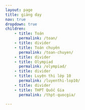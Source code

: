 ```yaml
---
layout: page
title: giảng dạy
nav: true
dropdown: true
children: 
    - title: Toán
      permalink: /toan/
    - title: divider
    - title: Toán chuyên
      permalink: /toan-chuyen/
    - title: divider
    - title: Olympiad
      permalink: /olympiad/
    - title: divider
    - title: Luyện thi lớp 10
      permalink: /luyenthi-lop10/
    - title: divider
    - title: THPT Quốc Gia
      permalink: /thpt-quocgia/
      
---
```

